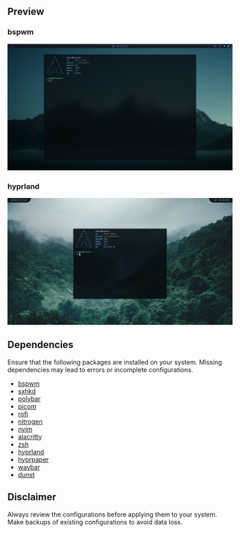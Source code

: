 ## Preview
### bspwm 
![preview-bspwm](./.preview/preview-bspwm.png)

### hyprland 
![preview-hypr](./.preview/preview-hypr.png)


## Dependencies
Ensure that the following packages are installed on your system.
Missing dependencies may lead to errors or incomplete configurations.

- [bspwm](https://github.com/baskerville/bspwm)
- [sxhkd](https://github.com/baskerville/sxhkd)
- [polybar](https://github.com/polybar/polybar)
- [picom](https://github.com/yshui/picom)
- [rofi](https://github.com/davatorium/rofi)
- [nitrogen](https://github.com/l3ib/nitrogen)
- [nvim](https://github.com/LazyVim/LazyVim)
- [alacritty](https://github.com/alacritty/alacritty)
- [zsh](https://github.com/ohmyzsh/ohmyzsh/)
- [hyprland](https://github.com/hyprwm/Hyprland)
- [hyprpaper](https://github.com/hyprwm/hyprpaper)
- [waybar](https://github.com/Alexays/Waybar)
- [dunst](https://github.com/dunst-project/dunst)

## Disclaimer
Always review the configurations before applying them to your system. Make backups of existing configurations to avoid data loss.
